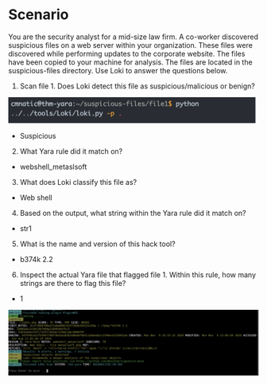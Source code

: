 # Scenario

You are the security analyst for a mid-size law firm. A co-worker discovered suspicious files on a web server within your organization. These files were discovered while performing updates to the corporate website. The files have been copied to your machine for analysis. The files are located in the suspicious-files directory. Use Loki to answer the questions below.


1. Scan file 1. Does Loki detect this file as suspicious/malicious or benign?

 ![alt text](image-6.png)

 - Suspicious

2. What Yara rule did it match on?

 - webshell_metaslsoft

3. What does Loki classify this file as?

 - Web shell

4. Based on the output, what string within the Yara rule did it match on?

 - str1

5. What is the name and version of this hack tool?

 - b374k 2.2

6. Inspect the actual Yara file that flagged file 1. Within this rule, how many strings are there to flag this file?

 - 1

 ![alt text](image-5.png)


